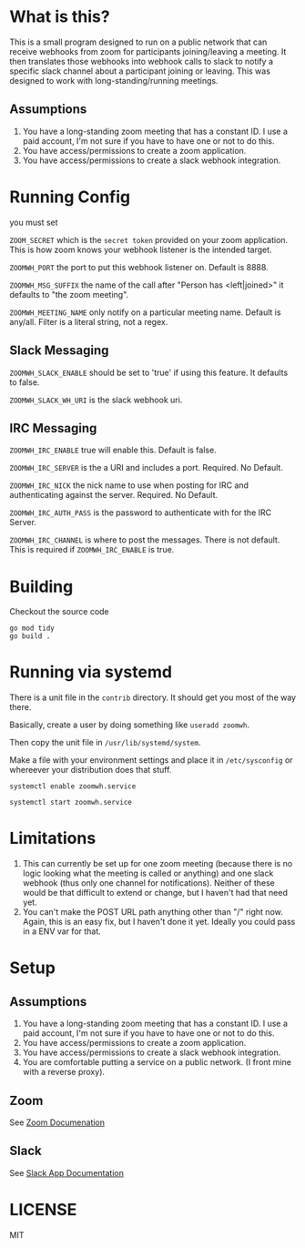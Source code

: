 # What is this?

This is a small program designed to run on a public network that can receive webhooks from zoom for participants joining/leaving a meeting. It then translates those webhooks into webhook calls to slack to notify a specific slack channel about a participant joining or leaving. This was designed to work with long-standing/running meetings. 

## Assumptions


1. You have a long-standing zoom meeting that has a constant ID. I use a paid account, I'm not sure if you have to have one or not to do this.
1. You have access/permissions to create a zoom application.
1. You have access/permissions to create a slack webhook integration.



# Running Config

you must set

`ZOOM_SECRET` which is the `secret token` provided on your zoom application. This is how zoom knows your webhook listener is the intended target.

`ZOOMWH_PORT` the port to put this webhook listener on. Default is 8888.

`ZOOMWH_MSG_SUFFIX` the name of the call after "Person has <left|joined>" it defaults to "the zoom meeting". 

`ZOOMWH_MEETING_NAME` only notify on a particular meeting name. Default is any/all. Filter is a literal string, not a regex.

## Slack Messaging
`ZOOMWH_SLACK_ENABLE` should be set to 'true' if using this feature. It defaults to false.

`ZOOMWH_SLACK_WH_URI` is the slack webhook uri. 

## IRC Messaging
`ZOOMWH_IRC_ENABLE` true will enable this. Default is false.

`ZOOMWH_IRC_SERVER` is the a URI and includes a port. Required. No Default.

`ZOOMWH_IRC_NICK` the nick name to use when posting for IRC and authenticating against the server. Required. No Default.

`ZOOMWH_IRC_AUTH_PASS` is the password to authenticate with for the IRC Server.

`ZOOMWH_IRC_CHANNEL` is where to post the messages. There is not default. This is required if `ZOOMWH_IRC_ENABLE` is true.


# Building

Checkout the source code

    go mod tidy
    go build .

# Running via systemd

There is a unit file in the `contrib` directory. It should get you most of the way there.

Basically, create a user by doing something like `useradd zoomwh`.

Then copy the unit file in `/usr/lib/systemd/system`. 

Make a file with your environment settings and place it in `/etc/sysconfig` or whereever your distribution does that stuff.

`systemctl enable zoomwh.service`

`systemctl start zoomwh.service`



# Limitations
1. This can currently be set up for one zoom meeting (because there is no logic looking what the meeting is called or anything) and one slack webhook (thus only one channel for notifications). Neither of these would be that difficult to extend or change, but I haven't had that need yet. 
1. You can't make the POST URL path anything other than "/" right now. Again, this is an easy fix, but I haven't done it yet. Ideally you could pass in a ENV var for that. 



# Setup

## Assumptions

1. You have a long-standing zoom meeting that has a constant ID. I use a paid account, I'm not sure if you have to have one or not to do this.
1. You have access/permissions to create a zoom application.
1. You have access/permissions to create a slack webhook integration.
1. You are comfortable putting a service on a public network. (I front mine with a reverse proxy).

## Zoom

See [Zoom Documenation](https://github.com/stahnma/zoomwh/blob/main/docs/zoom_app_creation.md)

## Slack

See [Slack App Documentation](https://github.com/stahnma/zoomwh/blob/main/docs/slack_integrations.md)

# LICENSE
MIT
